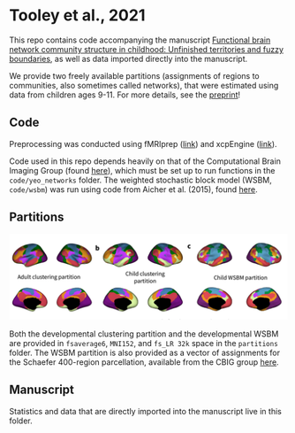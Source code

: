 
# Tooley et al., 2021

This repo contains code accompanying the manuscript [Functional brain network community structure in childhood: Unfinished territories and fuzzy boundaries](https://www.biorxiv.org/content/10.1101/2021.01.21.427677v1), as well as data imported directly into the manuscript.

We provide two freely available partitions (assignments of regions to communities, also sometimes called networks), that were estimated using data from children ages 9-11. For more details, see the [preprint](https://www.biorxiv.org/content/10.1101/2021.01.21.427677v1)!


## Code

Preprocessing was conducted using fMRIprep ([link](https://fmriprep.org/en/stable/)) and xcpEngine ([link](https://xcpengine.readthedocs.io/)). 

Code used in this repo depends heavily on that of the Computational Brain Imaging Group (found [here](https://github.com/ThomasYeoLab/CBIG)), which must be set up to run functions in the `code/yeo_networks` folder. The weighted stochastic block model (WSBM, `code/wsbm`) was run using code from Aicher et al. (2015), found [here](https://aaronclauset.github.io/wsbm/).

## Partitions

![image](cover_fig.png)

Both the developmental clustering partition and the developmental WSBM are provided in `fsaverage6`, `MNI152`, and `fs_LR 32k` space in the `partitions` folder. The WSBM partition is also provided as a vector of assignments for the Schaefer 400-region parcellation, available from the CBIG group [here](https://github.com/ThomasYeoLab/CBIG/tree/master/stable_projects/brain_parcellation/Schaefer2018_LocalGlobal).

## Manuscript

Statistics and data that are directly imported into the manuscript live in this folder.

